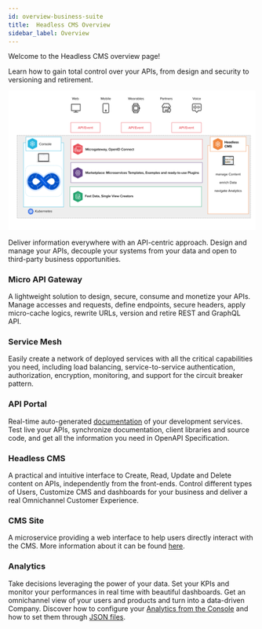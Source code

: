 ```yaml
---
id: overview-business-suite
title:  Headless CMS Overview
sidebar_label: Overview
---
```

Welcome to the Headless CMS overview page!

Learn how to gain total control over your APIs, from design and security to versioning and retirement.

![image alt text](./img/mia-platform-overview-cms.png)

Deliver information everywhere with an API-centric approach. Design and manage your APIs, decouple your systems from your data and open to third-party business opportunities.

### Micro API Gateway

A lightweight solution to design, secure, consume and monetize your APIs. Manage accesses and requests, define endpoints, secure headers, apply micro-cache logics, rewrite URLs, version and retire REST and GraphQL API.

### Service Mesh

Easily create a network of deployed services with all the critical capabilities you need, including load balancing, service-to-service authentication, authorization, encryption, monitoring, and support for the circuit breaker
pattern.

### API Portal

Real-time auto-generated [documentation](../runtime_suite/api-portal/overview.md) of your development services. Test live your APIs, synchronize documentation, client libraries and source code, and get all the information you need in OpenAPI Specification.

### Headless CMS

A practical and intuitive interface to Create, Read, Update and Delete content on APIs, independently from the front-ends. Control different types of Users, Customize CMS and dashboards for your business and deliver a real Omnichannel Customer Experience.

### CMS Site

A microservice providing a web interface to help users directly interact with the CMS. More information about it can be found [here](../runtime_suite/cms-site/overview.md).

### Analytics

Take decisions leveraging the power of your data. Set your KPIs and monitor your performances in real time with beautiful dashboards.
Get an omnichannel view of your users and products and turn into a data-driven Company.
Discover how to configure your [Analytics from the Console](./cms_configuration/config_analytics.md) and how to set them through [JSON files](./conf_analytics.md).
